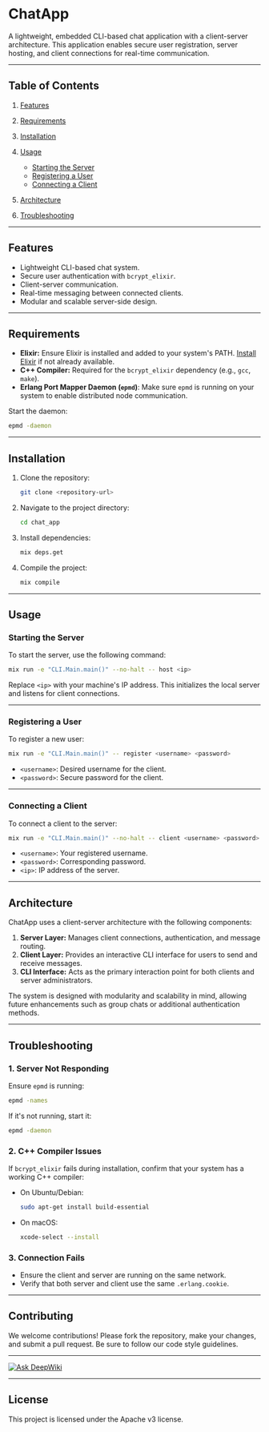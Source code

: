 # **ChatApp**

A lightweight, embedded CLI-based chat application with a client-server architecture. This application enables secure user registration, server hosting, and client connections for real-time communication.

---

## **Table of Contents**

1. [Features](#features)
2. [Requirements](#requirements)
3. [Installation](#installation)
4. [Usage](#usage)

   * [Starting the Server](#starting-the-server)
   * [Registering a User](#registering-a-user)
   * [Connecting a Client](#connecting-a-client)
5. [Architecture](#architecture)
6. [Troubleshooting](#troubleshooting)

---

## **Features**

* Lightweight CLI-based chat system.
* Secure user authentication with `bcrypt_elixir`.
* Client-server communication.
* Real-time messaging between connected clients.
* Modular and scalable server-side design.

---

## **Requirements**

* **Elixir:** Ensure Elixir is installed and added to your system's PATH.
  [Install Elixir](https://elixir-lang.org/install.html) if not already available.
* **C++ Compiler:** Required for the `bcrypt_elixir` dependency (e.g., `gcc`, `make`).
* **Erlang Port Mapper Daemon (`epmd`)**: Make sure `epmd` is running on your system to enable distributed node communication.

Start the daemon:

```bash
epmd -daemon
```

---

## **Installation**

1. Clone the repository:

   ```bash
   git clone <repository-url>
   ```
2. Navigate to the project directory:

   ```bash
   cd chat_app
   ```
3. Install dependencies:

   ```bash
   mix deps.get
   ```
4. Compile the project:

   ```bash
   mix compile
   ```

---

## **Usage**

### **Starting the Server**

To start the server, use the following command:

```bash
mix run -e "CLI.Main.main()" --no-halt -- host <ip>
```

Replace `<ip>` with your machine's IP address. This initializes the local server and listens for client connections.

---

### **Registering a User**

To register a new user:

```bash
mix run -e "CLI.Main.main()" -- register <username> <password>
```

* `<username>`: Desired username for the client.
* `<password>`: Secure password for the client.

---

### **Connecting a Client**

To connect a client to the server:

```bash
mix run -e "CLI.Main.main()" --no-halt -- client <username> <password> <ip>
```

* `<username>`: Your registered username.
* `<password>`: Corresponding password.
* `<ip>`: IP address of the server.

---

## **Architecture**

ChatApp uses a client-server architecture with the following components:

1. **Server Layer:** Manages client connections, authentication, and message routing.
2. **Client Layer:** Provides an interactive CLI interface for users to send and receive messages.
3. **CLI Interface:** Acts as the primary interaction point for both clients and server administrators.

The system is designed with modularity and scalability in mind, allowing future enhancements such as group chats or additional authentication methods.

---

## **Troubleshooting**

### **1. Server Not Responding**

Ensure `epmd` is running:

```bash
epmd -names
```

If it's not running, start it:

```bash
epmd -daemon
```

### **2. C++ Compiler Issues**

If `bcrypt_elixir` fails during installation, confirm that your system has a working C++ compiler:

* On Ubuntu/Debian:

  ```bash
  sudo apt-get install build-essential
  ```
* On macOS:

  ```bash
  xcode-select --install
  ```

### **3. Connection Fails**

* Ensure the client and server are running on the same network.
* Verify that both server and client use the same `.erlang.cookie`.

---

## **Contributing**

We welcome contributions! Please fork the repository, make your changes, and submit a pull request. Be sure to follow our code style guidelines.

---
[![Ask DeepWiki](https://deepwiki.com/badge.svg)](https://deepwiki.com/walter1705/chat-app)

---

## **License**

This project is licensed under the Apache v3 license.
